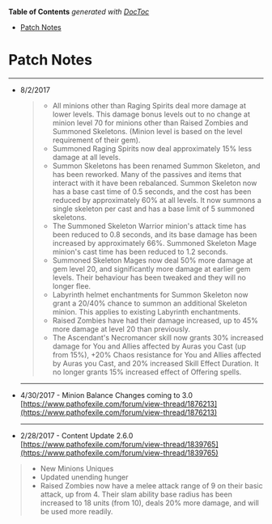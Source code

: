 <!-- START doctoc generated TOC please keep comment here to allow auto update -->
<!-- DON'T EDIT THIS SECTION, INSTEAD RE-RUN doctoc TO UPDATE -->
**Table of Contents**  *generated with [DocToc](https://github.com/thlorenz/doctoc)*

- [Patch Notes](#patch-notes)

<!-- END doctoc generated TOC please keep comment here to allow auto update -->

# Patch Notes

---

- 8/2/2017

  > - All minions other than Raging Spirits deal more damage at lower levels. This damage bonus levels out to no change at minion level 70 for minions other than Raised Zombies and Summoned Skeletons. (Minion level is based on the level requirement of their gem).
  > - Summoned Raging Spirits now deal approximately 15% less damage at all levels.
  > - Summon Skeletons has been renamed Summon Skeleton, and has been reworked. Many of the passives and items that interact with it have been rebalanced. Summon Skeleton now has a base cast time of 0.5 seconds, and the cost has been reduced by approximately 60% at all levels. It now summons a single skeleton per cast and has a base limit of 5 summoned skeletons.
  > - The Summoned Skeleton Warrior minion's attack time has been reduced to 0.8 seconds, and its base damage has been increased by approximately 66%. Summoned Skeleton Mage minion's cast time has been reduced to 1.2 seconds.
  > - Summoned Skeleton Mages now deal 50% more damage at gem level 20, and significantly more damage at earlier gem levels. Their behaviour has been tweaked and they will no longer flee.
  > - Labyrinth helmet enchantments for Summon Skeleton now grant a 20/40% chance to summon an additional Skeleton minion. This applies to existing Labyrinth enchantments.
  > - Raised Zombies have had their damage increased, up to 45% more damage at level 20 than previously.
  > - The Ascendant's Necromancer skill now grants 30% increased damage for You and Allies affected by Auras you Cast (up from 15%), +20% Chaos resistance for You and Allies affected by Auras you Cast, and 20% increased Skill Effect Duration. It no longer grants 15% increased effect of Offering spells.

  ---

- 4/30/2017 - Minion Balance Changes coming to 3.0 [https://www.pathofexile.com/forum/view-thread/1876213](https://www.pathofexile.com/forum/view-thread/1876213)

  ---

-  2/28/2017 - Content Update 2.6.0 [https://www.pathofexile.com/forum/view-thread/1839765](https://www.pathofexile.com/forum/view-thread/1839765)

  > - New Minions Uniques
  > - Updated unending hunger
  > - Raised Zombies now have a melee attack range of 9 on their basic attack, up from 4. Their slam ability base radius has been increased to 18 units (from 10), deals 20% more damage, and will be used more readily.

  ​

  ​